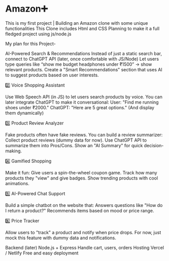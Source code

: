 # Amazon➕ 
This is my first project | Building an Amazon clone with some unique functionalities
This Clone includes Html and CSS
Planning to make it a full fledged project using js/node.js

My plan for this Project- 

AI-Powered Search & Recommendations
Instead of just a static search bar, connect to ChatGPT API (later, once comfortable with JS/Node)
Let users type queries like “show me budget headphones under ₹1500” → show relevant products.
Create a "Smart Recommendations" section that uses AI to suggest products based on user interests.

2️⃣ Voice Shopping Assistant

Use Web Speech API (in JS) to let users search products by voice.
You can later integrate ChatGPT to make it conversational:
User: "Find me running shoes under ₹2000."
ChatGPT: "Here are 5 great options." (And display them dynamically)

3️⃣ Product Review Analyzer

Fake products often have fake reviews. You can build a review summarizer:
Collect product reviews (dummy data for now).
Use ChatGPT API to summarize them into Pros/Cons.
Show an "AI Summary" for quick decision-making.

4️⃣ Gamified Shopping

Make it fun:
Give users a spin-the-wheel coupon game.
Track how many products they "view" and give badges.
Show trending products with cool animations.

5️⃣ AI-Powered Chat Support

Build a simple chatbot on the website that:
Answers questions like "How do I return a product?"
Recommends items based on mood or price range.

6️⃣ Price Tracker

Allow users to "track" a product and notify when price drops.
For now, just mock this feature with dummy data and notifications.

Backend (later)	Node.js + Express	Handle cart, users, orders
Hosting	Vercel / Netlify	Free and easy deployment
